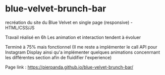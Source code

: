 # blue-velvet-brunch-bar
recréation du site du Blue Velvet en single page (responsive) - HTML/CSS/JS

Travail réalisé en 6h
Les animation et interaction tendent à évoluer

Terminé à 75% mais fonctionnel (Il me reste a implémenter le call API pour Instagram Display ainsi qu'a implémenter quelques animations concenrnant les différentes section afin de fluidifier l'experience) 

Page link : https://pierpanda.github.io/blue-velvet-brunch-bar/
